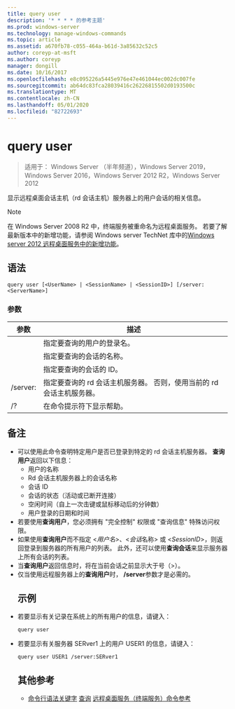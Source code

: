 ```yaml
---
title: query user
description: '* * * * 的参考主题'
ms.prod: windows-server
ms.technology: manage-windows-commands
ms.topic: article
ms.assetid: a670fb78-c055-464a-b61d-3a85632c52c5
author: coreyp-at-msft
ms.author: coreyp
manager: dongill
ms.date: 10/16/2017
ms.openlocfilehash: e8c095226a5445e976e47e461044ec002dc007fe
ms.sourcegitcommit: ab64dc83fca28039416c26226815502d0193500c
ms.translationtype: MT
ms.contentlocale: zh-CN
ms.lasthandoff: 05/01/2020
ms.locfileid: "82722693"
---
```

# <a name="query-user"></a>query user

> 适用于： Windows Server （半年频道），Windows Server 2019，Windows Server 2016，Windows Server 2012 R2，Windows Server 2012

显示远程桌面会话主机（rd 会话主机）服务器上的用户会话的相关信息。

> [!NOTE]
> 在 Windows Server 2008 R2 中，终端服务被重命名为远程桌面服务。 若要了解最新版本中的新增功能，请参阅 Windows server TechNet 库中的[Windows server 2012 远程桌面服务中的新增功能](https://technet.microsoft.com/library/hh831527)。
> ## <a name="syntax"></a>语法
> ```
> query user [<UserName> | <SessionName> | <SessionID>] [/server:<ServerName>]
> ```
> ### <a name="parameters"></a>参数
> 
> |      参数       |                                                     描述                                                     |
> |----------------------|---------------------------------------------------------------------------------------------------------------------|
> |      <UserName>      |                            指定要查询的用户的登录名。                             |
> |    <SessionName>     |                              指定要查询的会话的名称。                              |
> |     <SessionID>      |                               指定要查询的会话的 ID。                               |
> | /server:<ServerName> | 指定要查询的 rd 会话主机服务器。 否则，使用当前的 rd 会话主机服务器。 |
> |          /?          |                                        在命令提示符下显示帮助。                                         |
> 
> ## <a name="remarks"></a>备注
> - 可以使用此命令查明特定用户是否已登录到特定的 rd 会话主机服务器。 **查询用户**返回以下信息：
>   -   用户的名称
>   -   Rd 会话主机服务器上的会话名称
>   -   会话 ID
>   -   会话的状态（活动或已断开连接）
>   -   空闲时间（自上一次击键或鼠标移动后的分钟数）
>   -   用户登录的日期和时间
> - 若要使用**查询用户**，您必须拥有 "完全控制" 权限或 "查询信息" 特殊访问权限。
> - 如果使用**查询用户**而不指定 <*用户名*>、<*会话*名称> 或 <*SessionID*>，则返回登录到服务器的所有用户的列表。 此外，还可以使用**查询会话**来显示服务器上所有会话的列表。
> - 当**查询用户**返回信息时，将在当前会话之前显示大于号（>）。
> - 仅当使用远程服务器上的**查询用户**时， **/server**参数才是必需的。
>   ## <a name="examples"></a>示例
> - 若要显示有关记录在系统上的所有用户的信息，请键入：
>   ```
>   query user
>   ```
> - 若要显示有关服务器 SERver1 上的用户 USER1 的信息，请键入：
>   ```
>   query user USER1 /server:SERver1
>   ```
>   ## <a name="additional-references"></a>其他参考
>   - [命令行语法关键字](command-line-syntax-key.md)
>   [查询](query.md)
>   [远程桌面服务（终端服务）命令参考](remote-desktop-services-terminal-services-command-reference.md)
